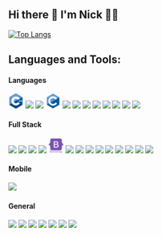 ## Hi there 👋 I'm Nick 🧑‍💻
<!--
**nickbel7/nickbel7** is a ✨ _special_ ✨ repository because its `README.md` (this file) appears on your GitHub profile.

Here are some ideas to get you started:

- 🔭 I’m currently working on ...
- 🌱 I’m currently learning ...
- 👯 I’m looking to collaborate on ...
- 🤔 I’m looking for help with ...
- 💬 Ask me about ...
- 📫 How to reach me: ...
- 😄 Pronouns: ...
- ⚡ Fun fact: ...
-->
<!-- https://github.com/anuraghazra/github-readme-stats#deploy-on-your-own-vercel-instance -->
[![Top Langs](https://github-readme-stats.vercel.app/api/top-langs/?username=nickbel7&hide=jupyter%20notebook&langs_count=10&layout=compact&exclude_repo=ntua-operating-systems
)](https://github.com/nickbel7/github-readme-stats)


<h2 align="left">Languages and Tools:</h2>
<h4> Languages </h4>
<p align="left">
<img width="30" src="https://raw.githubusercontent.com/devicons/devicon/master/icons/cplusplus/cplusplus-original.svg"/>
<img width="30" src="https://img.icons8.com/color/48/000000/python--v1.png"/>
<img width="30" src="https://img.icons8.com/color/48/000000/java-coffee-cup-logo--v1.png"/>
<img width="30" src="https://raw.githubusercontent.com/devicons/devicon/master/icons/c/c-original.svg"/>
<img width="30" src="https://img.icons8.com/color/48/000000/html-5--v1.png"/>
<img width="30" src="https://img.icons8.com/color/48/000000/css3.png"/>
<img width="30" src="https://img.icons8.com/color/48/000000/javascript--v1.png"/>
<img width="30" src="https://img.icons8.com/color/48/000000/sass.png"/>
<img width="30" src="https://img.icons8.com/color/48/000000/dart.png"/>
<img width="30" src="https://smlnj.org/images/smlnj-logo.png"/>
<img width="30" src="https://dashboard.snapcraft.io/site_media/appmedia/2020/04/Prolog-logo-512.png"/>
<img width="30" src="https://mohammadijoo.ir/image/Assembly-logo.png"/>
</p> 

<h4> Full Stack </h4>
<p align="left">
<img width="30" src="https://img.icons8.com/color/48/000000/postgreesql.png"/>
<img width="30" src="https://img.icons8.com/color/48/000000/microsoft-sql-server.png"/>
<img width="30" src="https://img.icons8.com/fluency/48/000000/mysql-logo.png"/>
<img width="30" src="https://img.icons8.com/color/48/000000/webpack.png"/>
<img width="30" src="https://raw.githubusercontent.com/devicons/devicon/master/icons/bootstrap/bootstrap-plain-wordmark.svg"/>
<img width="30" src="https://iconape.com/wp-content/files/er/67134/svg/highcharts.svg"/>
<img width="30" src="https://www.webisworld.com/static/img/posts/chartjs.svg"/>
<img width="30" src="https://upload.wikimedia.org/wikipedia/commons/9/91/Electron_Software_Framework_Logo.svg"/>
<img width="30" src="https://img.icons8.com/color/48/000000/nodejs.png"/>
<img width="30" src="https://img.icons8.com/color/48/000000/django.png"/>
<img width="30" src="https://camo.githubusercontent.com/cb2324a4c0e1910089f481d56e1f887d6e96114101987dfbb6ef6f9df1e0bf08/68747470733a2f2f7777772e766563746f726c6f676f2e7a6f6e652f6c6f676f732f706f636f6f5f666c61736b2f706f636f6f5f666c61736b2d69636f6e2e737667"/>
<img width="30" src="https://res.cloudinary.com/postman/image/upload/t_team_logo/v1629869194/team/2893aede23f01bfcbd2319326bc96a6ed0524eba759745ed6d73405a3a8b67a8"/>
<img width="30" src="https://seeklogo.com/images/I/insomnia-logo-A35E09EB19-seeklogo.com.png"/>
<img width="30" src="https://mozilla.github.io/nunjucks/img/favicon.png"/>
</p>

<h4> Mobile </h4>
<img width="30" src="https://img.icons8.com/color/48/000000/flutter.png"/>

<h4> General </h4>
<p align="left">
<img width="30" src="https://img.icons8.com/color/48/000000/git.png"/>
<img width="30" src="https://img.icons8.com/fluency/48/000000/arduino.png"/>
<img width="30" src="https://img.icons8.com/color/48/000000/figma--v1.png"/>
<img width="30" src="https://img.icons8.com/color/48/000000/adobe-illustrator--v1.png"/>
<img width="30" src="https://img.icons8.com/color/48/000000/adobe-photoshop--v1.png"/>
<img width="30" src="https://img.icons8.com/color/48/000000/adobe-lightroom--v1.png"/>
<img width="30" src="https://img.icons8.com/fluency/48/000000/jupyter.png"/>
</p>
